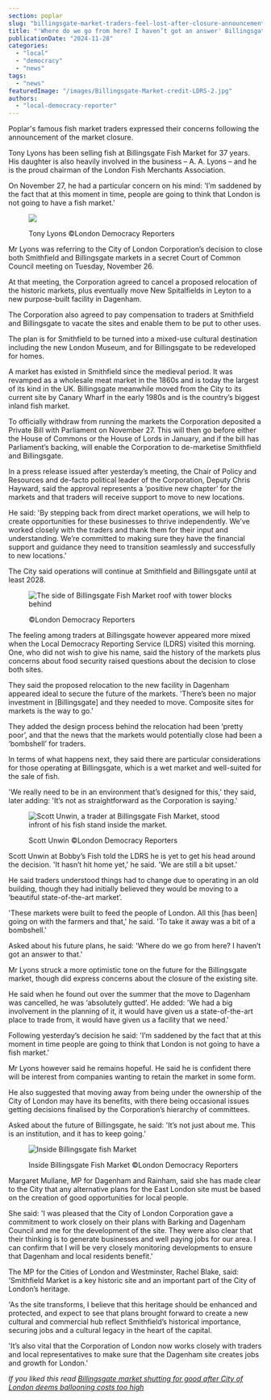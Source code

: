 ```yaml
---
section: poplar
slug: "billingsgate-market-traders-feel-lost-after-closure-announcement"
title: "'Where do we go from here? I haven’t got an answer' Billingsgate Market Traders feel lost at sea after closure announcement"
publicationDate: "2024-11-28"
categories: 
  - "local"
  - "democracy"
  - "news"
tags: 
  - "news"
featuredImage: "/images/Billingsgate-Market-credit-LDRS-2.jpg"
authors: 
  - "local-democracy-reporter"
---
```


Poplar's famous fish market traders expressed their concerns following the announcement of the market closure.

Tony Lyons has been selling fish at Billingsgate Fish Market for 37 years. His daughter is also heavily involved in the business – A. A. Lyons – and he is the proud chairman of the London Fish Merchants Association.

On November 27, he had a particular concern on his mind: 'I’m saddened by the fact that at this moment in time, people are going to think that London is not going to have a fish market.'

<figure>

![](/images/Billingsgate-Market-Tony-Lyons-credit-LDRS-1024x683.jpg)

<figcaption>

Tony Lyons ©London Democracy Reporters

</figcaption>

</figure>

Mr Lyons was referring to the City of London Corporation’s decision to close both Smithfield and Billingsgate markets in a secret Court of Common Council meeting on Tuesday, November 26.

At that meeting, the Corporation agreed to cancel a proposed relocation of the historic markets, plus eventually move New Spitalfields in Leyton to a new purpose-built facility in Dagenham.

The Corporation also agreed to pay compensation to traders at Smithfield and Billingsgate to vacate the sites and enable them to be put to other uses.

The plan is for Smithfield to be turned into a mixed-use cultural destination including the new London Museum, and for Billingsgate to be redeveloped for homes.

A market has existed in Smithfield since the medieval period. It was revamped as a wholesale meat market in the 1860s and is today the largest of its kind in the UK. Billingsgate meanwhile moved from the City to its current site by Canary Wharf in the early 1980s and is the country’s biggest inland fish market.

To officially withdraw from running the markets the Corporation deposited a Private Bill with Parliament on November 27. This will then go before either the House of Commons or the House of Lords in January, and if the bill has Parliament’s backing, will enable the Corporation to de-marketise Smithfield and Billingsgate.

In a press release issued after yesterday’s meeting, the Chair of Policy and Resources and de-facto political leader of the Corporation, Deputy Chris Hayward, said the approval represents a ‘positive new chapter’ for the markets and that traders will receive support to move to new locations.

He said: 'By stepping back from direct market operations, we will help to create opportunities for these businesses to thrive independently. We’ve worked closely with the traders and thank them for their input and understanding. We’re committed to making sure they have the financial support and guidance they need to transition seamlessly and successfully to new locations.'

The City said operations will continue at Smithfield and Billingsgate until at least 2028.

<figure>

![The side of Billingsgate Fish Market roof with tower blocks behind](/images/Billingsgate-market-credit-LDRS-1-1024x683.jpg)

<figcaption>

©London Democracy Reporters

</figcaption>

</figure>

The feeling among traders at Billingsgate however appeared more mixed when the Local Democracy Reporting Service (LDRS) visited this morning. One, who did not wish to give his name, said the history of the markets plus concerns about food security raised questions about the decision to close both sites.

They said the proposed relocation to the new facility in Dagenham appeared ideal to secure the future of the markets. 'There’s been no major investment in \[Billingsgate\] and they needed to move. Composite sites for markets is the way to go.'

They added the design process behind the relocation had been ‘pretty poor’, and that the news that the markets would potentially close had been a ‘bombshell’ for traders.

In terms of what happens next, they said there are particular considerations for those operating at Billingsgate, which is a wet market and well-suited for the sale of fish.

'We really need to be in an environment that’s designed for this,' they said, later adding: 'It’s not as straightforward as the Corporation is saying.'

<figure>

![Scott Unwin, a trader at Billingsgate Fish Market, stood infront of his fish stand inside the market.](/images/Billingsgate-Market-Scott-Unwin-1024x683.jpg)

<figcaption>

Scott Unwin ©London Democracy Reporters

</figcaption>

</figure>

Scott Unwin at Bobby’s Fish told the LDRS he is yet to get his head around the decision. 'It hasn’t hit home yet,' he said. 'We are still a bit upset.'

He said traders understood things had to change due to operating in an old building, though they had initially believed they would be moving to a ‘beautiful state-of-the-art market’.

'These markets were built to feed the people of London. All this \[has been\] going on with the farmers and that,' he said. 'To take it away was a bit of a bombshell.'

Asked about his future plans, he said: 'Where do we go from here? I haven’t got an answer to that.'

Mr Lyons struck a more optimistic tone on the future for the Billingsgate market, though did express concerns about the closure of the existing site.

He said when he found out over the summer that the move to Dagenham was cancelled, he was ‘absolutely gutted’. He added: 'We had a big involvement in the planning of it, it would have given us a state-of-the-art place to trade from, it would have given us a facility that we need.'

Following yesterday’s decision he said: 'I’m saddened by the fact that at this moment in time people are going to think that London is not going to have a fish market.'

Mr Lyons however said he remains hopeful. He said he is confident there will be interest from companies wanting to retain the market in some form.

He also suggested that moving away from being under the ownership of the City of London may have its benefits, with there being occasional issues getting decisions finalised by the Corporation’s hierarchy of committees.

Asked about the future of Billingsgate, he said: 'It’s not just about me. This is an institution, and it has to keep going.'

<figure>

![Inside Billingsgate fish Market ](/images/Billingsgate-market-credit-LDRS-1024x683.jpg)

<figcaption>

Inside Billingsgate Fish Market ©London Democracy Reporters

</figcaption>

</figure>

Margaret Mullane, MP for Dagenham and Rainham, said she has made clear to the City that any alternative plans for the East London site must be based on the creation of good opportunities for local people.

She said: 'I was pleased that the City of London Corporation gave a commitment to work closely on their plans with Barking and Dagenham Council and me for the development of the site. They were also clear that their thinking is to generate businesses and well paying jobs for our area. I can confirm that I will be very closely monitoring developments to ensure that Dagenham and local residents benefit.'

The MP for the Cities of London and Westminster, Rachel Blake, said: 'Smithfield Market is a key historic site and an important part of the City of London’s heritage.

'As the site transforms, I believe that this heritage should be enhanced and protected, and expect to see that plans brought forward to create a new cultural and commercial hub reflect Smithfield’s historical importance, securing jobs and a cultural legacy in the heart of the capital.

'It’s also vital that the Corporation of London now works closely with traders and local representatives to make sure that the Dagenham site creates jobs and growth for London.'

_If you liked this read [Billingsgate market shutting for good after City of London deems ballooning costs too high](https://poplarlondon.co.uk/billingsgate-fish-market-shutting-down-for-good/)_
